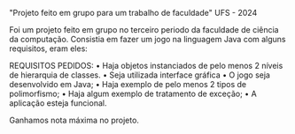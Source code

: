 "Projeto feito em grupo para um trabalho de faculdade" UFS - 2024

Foi um projeto feito em grupo no terceiro periodo da faculdade de ciência da computação. Consistia em fazer um jogo na linguagem Java com alguns requisitos, eram eles:

REQUISITOS PEDIDOS:
• Haja objetos instanciados de pelo menos 2 níveis de hierarquia de classes.
• Seja utilizada interface gráfica
• O jogo seja desenvolvido em Java;
• Haja exemplo de pelo menos 2 tipos de polimorfismo;
• Haja algum exemplo de tratamento de exceção;
• A aplicação esteja funcional.

Ganhamos nota máxima no projeto.
